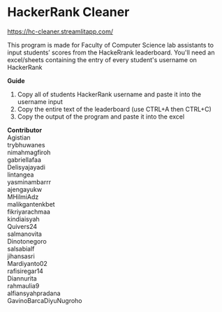 # HackerRank Cleaner
https://hc-cleaner.streamlitapp.com/

This program is made for Faculty of Computer Science lab assistants to input students’ scores from the HackeRrank leaderboard. You'll need an excel/sheets containing the entry of every student's username on HackerRank

**Guide**
1. Copy all of students HackerRank username and paste it into the username input
2. Copy the entire text of the leaderboard (use CTRL+A then CTRL+C)
3. Copy the output of the program and paste it into the excel

**Contributor**<br/>
Agistian<br/>
trybhuwanes<br/>
nimahmagfiroh<br/>
gabriellafaa<br/>
Delisyajayadi<br/>
lintangea<br/>
yasminambarrr<br/>
ajengayukw<br/>
MHilmiAdz<br/>
malikgantenkbet<br/>
fikriyarachmaa<br/>
kindiaisyah<br/>
Quivers24<br/>
salmanovita<br/>
Dinotonegoro<br/>
salsabialf<br/>
jihansasri<br/>
Mardiyanto02<br/>
rafisiregar14<br/>
Diannurita<br/>
rahmaulia9<br/>
alfiansyahpradana<br/>
GavinoBarcaDiyuNugroho
